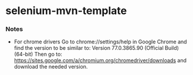 # selenium-mvn-template

### Notes
- For chrome drivers
Go to chrome://settings/help in Google Chrome and find the version to be similar to: Version 77.0.3865.90 (Official Build) (64-bit)
Then go to: https://sites.google.com/a/chromium.org/chromedriver/downloads and download the needed version.
